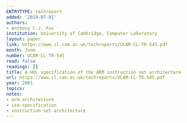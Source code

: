 ```yaml
---
ENTRYTYPE: techreport
added: '2019-07-01'
authors:
- Anthony C.J. Fox
institution: University of Cambridge, Computer Laboratory
layout: paper
link: https://www.cl.cam.ac.uk/techreports/UCAM-CL-TR-545.pdf
month: June
number: UCAM-CL-TR-545
read: false
readings: []
title: A HOL specification of the ARM instruction set architecture
url: https://www.cl.cam.ac.uk/techreports/UCAM-CL-TR-545.pdf
year: 2001
topics:
notes:
- arm-architecture
- isa-specification
- instruction-set-architecture
---
```

